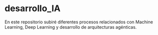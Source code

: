 # desarrollo_IA
En este repositorio subiré diferentes procesos relacionados con Machine Learning, Deep Learning y desarrollo de arquitecturas agénticas.
